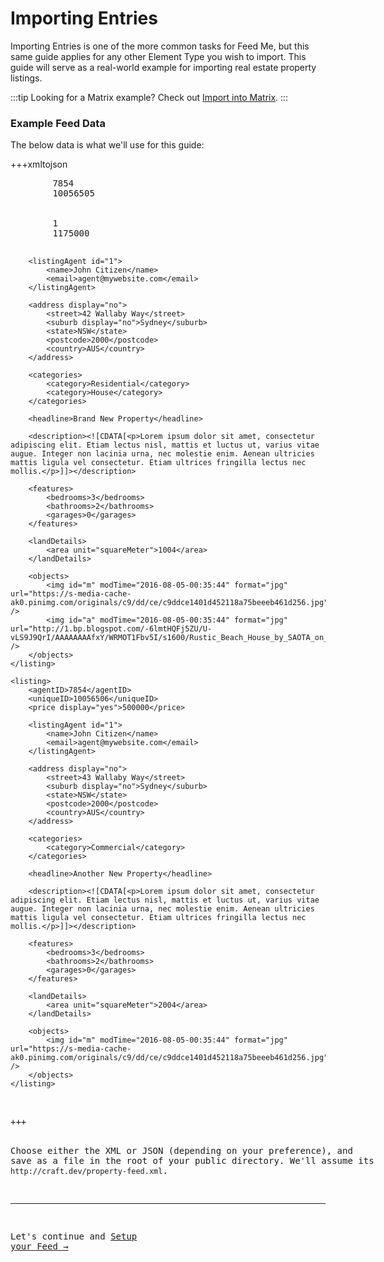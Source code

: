 # Importing Entries

Importing Entries is one of the more common tasks for Feed Me, but this same guide applies for any other Element Type you wish to import. This guide will serve as a real-world example for importing real estate property listings.

:::tip
Looking for a Matrix example? Check out [Import into Matrix](/craft-plugins/feed-me/docs/guides/importing-into-matrix).
:::

### Example Feed Data
The below data is what we'll use for this guide:

+++xmltojson
<?xml version="1.0" encoding="UTF-8"?>
<propertyList>
    <listing>
        <agentID>7854</agentID>
        <uniqueID>10056505</uniqueID>
        <authority value="exclusive" />
        <underOffer value="no" />
        <newConstruction>1</newConstruction>
        <price display="yes">1175000</price>

        <listingAgent id="1">
            <name>John Citizen</name>
            <email>agent@mywebsite.com</email>
        </listingAgent>

        <address display="no">
            <street>42 Wallaby Way</street>
            <suburb display="no">Sydney</suburb>
            <state>NSW</state>
            <postcode>2000</postcode>
            <country>AUS</country>
        </address>

        <categories>
            <category>Residential</category>
            <category>House</category>
        </categories>

        <headline>Brand New Property</headline>

        <description><![CDATA[<p>Lorem ipsum dolor sit amet, consectetur adipiscing elit. Etiam lectus nisl, mattis et luctus ut, varius vitae augue. Integer non lacinia urna, nec molestie enim. Aenean ultricies mattis ligula vel consectetur. Etiam ultrices fringilla lectus nec mollis.</p>]]></description>

        <features>
            <bedrooms>3</bedrooms>
            <bathrooms>2</bathrooms>
            <garages>0</garages>
        </features>

        <landDetails>
            <area unit="squareMeter">1004</area>
        </landDetails>

        <objects>
            <img id="m" modTime="2016-08-05-00:35:44" format="jpg" url="https://s-media-cache-ak0.pinimg.com/originals/c9/dd/ce/c9ddce1401d452118a75beeeb461d256.jpg" />
            <img id="a" modTime="2016-08-05-00:35:44" format="jpg" url="http://1.bp.blogspot.com/-6lmtHQFj5ZU/U-vLS9J9QrI/AAAAAAAAfxY/WRMOT1Fbv5I/s1600/Rustic_Beach_House_by_SAOTA_on_world_of_architecture_03.jpg" />
        </objects>
    </listing>

    <listing>
        <agentID>7854</agentID>
        <uniqueID>10056506</uniqueID>
        <price display="yes">500000</price>

        <listingAgent id="1">
            <name>John Citizen</name>
            <email>agent@mywebsite.com</email>
        </listingAgent>

        <address display="no">
            <street>43 Wallaby Way</street>
            <suburb display="no">Sydney</suburb>
            <state>NSW</state>
            <postcode>2000</postcode>
            <country>AUS</country>
        </address>

        <categories>
            <category>Commercial</category>
        </categories>

        <headline>Another New Property</headline>

        <description><![CDATA[<p>Lorem ipsum dolor sit amet, consectetur adipiscing elit. Etiam lectus nisl, mattis et luctus ut, varius vitae augue. Integer non lacinia urna, nec molestie enim. Aenean ultricies mattis ligula vel consectetur. Etiam ultrices fringilla lectus nec mollis.</p>]]></description>

        <features>
            <bedrooms>3</bedrooms>
            <bathrooms>2</bathrooms>
            <garages>0</garages>
        </features>

        <landDetails>
            <area unit="squareMeter">2004</area>
        </landDetails>

        <objects>
            <img id="m" modTime="2016-08-05-00:35:44" format="jpg" url="https://s-media-cache-ak0.pinimg.com/originals/c9/dd/ce/c9ddce1401d452118a75beeeb461d256.jpg" />
        </objects>
    </listing>
</propertyList>
+++

Choose either the XML or JSON (depending on your preference), and save as a file in the root of your public directory. We'll assume its `http://craft.dev/property-feed.xml`.

* * *

Let's continue and [Setup your Feed →](/craft-plugins/feed-me/docs/guides/importing-entries/setup-your-feed)